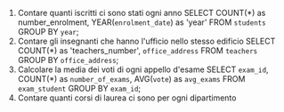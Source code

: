 1. Contare quanti iscritti ci sono stati ogni anno
    SELECT COUNT(*) as number_enrolment, YEAR(`enrolment_date`) as 'year'
    FROM `students`
    GROUP BY `year`;
2. Contare gli insegnanti che hanno l'ufficio nello stesso edificio
    SELECT COUNT(*) as 'teachers_number', `office_address`
    FROM `teachers`
    GROUP BY `office_address`;
3. Calcolare la media dei voti di ogni appello d'esame
    SELECT  `exam_id`, COUNT(*) as `number_of_exams`, AVG(`vote`) as `avg_exams`
    FROM `exam_student`
    GROUP BY `exam_id`;
4. Contare quanti corsi di laurea ci sono per ogni dipartimento